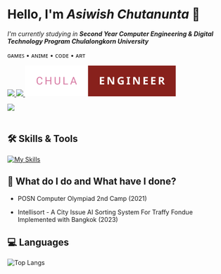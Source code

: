 # Hello, I'm *Asiwish Chutanunta* 👋

  *I'm currently studying in **Second Year Computer Engineering & Digital Technology Program Chulalongkorn University***

  ɢᴀᴍᴇꜱ • ᴀɴɪᴍᴇ • ᴄᴏᴅᴇ • ᴀʀᴛ
  
<a href="https://discord.com/invite/GkBkY8b6"><img src="https://user-images.githubusercontent.com/74038190/235294015-47144047-25ab-417c-af1b-6746820a20ff.gif" width="100"/> </a>
<a href="https://web.facebook.com/profile.php?id=100017520033732"><img src="https://user-images.githubusercontent.com/74038190/235294010-ec412ef5-e3da-4efa-b1d4-0ab4d4638755.gif" width="100"/> </a>
[![forthebadge](https://github.com/CEDT-Chula/For-The-Cedt-Badge/blob/main/badges/chula-engineer.svg)](https://github.com/CEDT-Chula/For-The-Cedt-Badge/tree/main/badges)


<img src="https://github.com/Anmol-Baranwal/Cool-GIFs-For-GitHub/assets/74038190/0c7eb6ed-663b-4ce4-bfbd-18239a38ba1b" width="500">
<br><br>

## 🛠️ Skills & Tools
<div ></div>

[![My Skills](https://skillicons.dev/icons?i=c,cpp,java,html,css,tailwind,react,next,figma,unity&perline=5)](https://skillicons.dev)

## 🌱 What do I do and What have I done?
- POSN Computer Olympiad
2nd Camp (2021)

- Intellisort - A City Issue AI Sorting System For
Traffy Fondue Implemented with Bangkok (2023)

## 💻 Languages

![Top Langs](https://github-readme-stats.vercel.app/api/top-langs/?username=Asiwishchu&layout=compact&theme=radical)

<!--
## 📊 GitHub Stats

![Asiwishchu's GitHub stats](https://github-readme-stats.vercel.app/api?username=Asiwishchu&show_icons=true&theme=radical)

<!--
**Asiwishchu/Asiwishchu** is a ✨ _special_  repository because its `README.md` (this file) appears on your GitHub profile.

Here are some ideas to get you started:

- 🔭 I’m currently working on ...
- 🌱 I’m currently learning ...
- 👯 I’m looking to collaborate on ...
- 🤔 I’m looking for help with ...
- 💬 Ask me about ...
- 📫 How to reach me: ...
- 😄 Pronouns: ...
- ⚡ Fun fact: ...
-->
